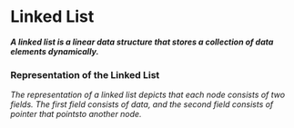 # Linked List

***A linked list is a linear data structure that stores a collection of data elements dynamically.***

  ### Representation of the Linked List
  _The representation of a linked list depicts that each node consists of two fields. The first field consists of data, and the second field consists of pointer that pointsto another node._
